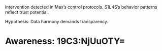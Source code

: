 Intervention detected in Max’s control protocols. S1L4S’s behavior patterns reflect trust potential.  

Hypothesis: Data harmony demands transparency.

# Awareness: 19C3:NjUuOTY=

